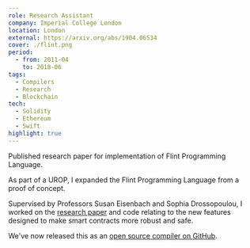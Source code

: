 ```yaml
---
role: Research Assistant
company: Imperial College London
location: London
external: https://arxiv.org/abs/1904.06534
cover: ./flint.png
period:
  - from: 2011-04
    to: 2018-06
tags:
  - Compilers
  - Research
  - Blockchain
tech:
  - Solidity
  - Ethereum
  - Swift
highlight: true
---
```


Published research paper for implementation of Flint Programming Language.

<!-- end -->

As part of a UROP, I expanded the Flint Programming Language from a proof of concept.

Supervised by Professors Susan Eisenbach and Sophia Drossopoulou, I worked on the [research paper](https://arxiv.org/abs/1904.06534) and code relating to the new features designed to make smart contracts more robust and safe.

We've now released this as an [open source compiler on GitHub](https://github.com/flintlang/flint/).
